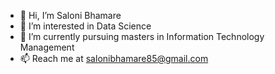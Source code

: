 - 👋 Hi, I’m Saloni Bhamare
- 👀 I’m interested in Data Science
- 🌱 I’m currently pursuing masters in Information Technology Management
- 📫 Reach me at salonibhamare85@gmail.com

<!---
SaloniBhamare/SaloniBhamare is a ✨ special ✨ repository because its `README.md` (this file) appears on your GitHub profile.
You can click the Preview link to take a look at your changes.
--->
